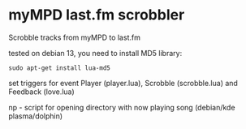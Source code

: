 # myMPD last.fm scrobbler
Scrobble tracks from myMPD to last.fm

tested on debian 13, you need to install MD5 library:
```
sudo apt-get install lua-md5
```

set triggers for event Player (player.lua), Scrobble (scrobble.lua) and Feedback (love.lua)

np - script for opening directory with now playing song (debian/kde plasma/dolphin)
